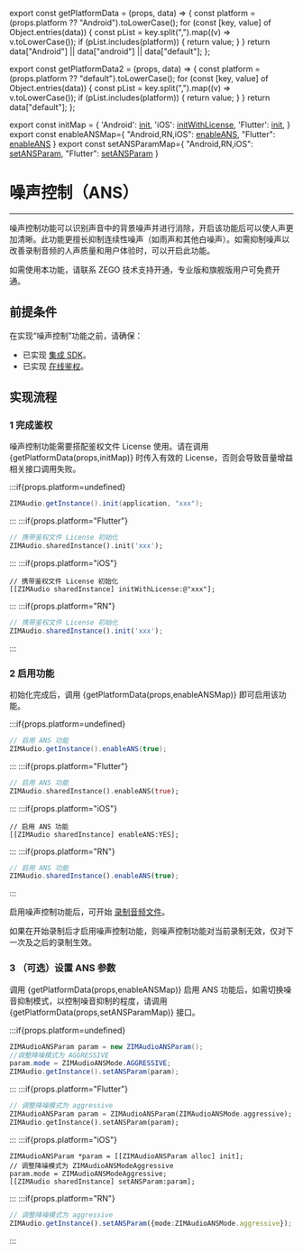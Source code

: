 export const getPlatformData = (props, data) => {
    const platform = (props.platform ?? "Android").toLowerCase();
    for (const [key, value] of Object.entries(data)) {
        const pList = key.split(",").map((v) => v.toLowerCase());
        if (pList.includes(platform)) {
            return value;
        }
    }
    return data["Android"] || data["android"] || data["default"];
};

export const getPlatformData2 = (props, data) => {
    const platform = (props.platform ?? "default").toLowerCase();
    for (const [key, value] of Object.entries(data)) {
        const pList = key.split(",").map((v) => v.toLowerCase());
        if (pList.includes(platform)) {
            return value;
        }
    }
    return data["default"];
};

export const initMap = {
  'Android': <a href="@init" target='_blank'>init</a>,
  'iOS': <a href="@initWithLicense" target='_blank'>initWithLicense</a>,
  'Flutter': <a href="https://pub.dev/documentation/zego_zim_audio/latest/zego_zim_audio/ZIMAudio/init.html" target='_blank'>init</a>,
}
export const enableANSMap={
  "Android,RN,iOS": <a href="https://doc-zh.zego.im/article/api?doc=zim_API~javascript_react-native~class~ZIMAudio#enable-ans" target="_blank">enableANS</a>,
  "Flutter": <a href="https://pub.dev/documentation/zego_zim_audio/latest/zego_zim_audio/ZIMAudio/enableANS.html" target="_blank">enableANS</a>
}
export const setANSParamMap={
  "Android,RN,iOS": <a href="https://doc-zh.zego.im/article/api?doc=zim_API~javascript_react-native~class~ZIMAudio#set-ans-param" target="_blank">setANSParam</a>,
  "Flutter": <a href="https://pub.dev/documentation/zego_zim_audio/latest/zego_zim_audio/ZIMAudio/setANSParam.html" target="_blank">setANSParam</a>
}

# 噪声控制（ANS）

- - -

噪声控制功能可以识别声音中的背景噪声并进行消除，开启该功能后可以使人声更加清晰。此功能更擅长抑制连续性噪声（如雨声和其他白噪声）。如需抑制噪声以改善录制音频的人声质量和用户体验时，可以开启此功能。

<Warning title="注意">

如需使用本功能，请联系 ZEGO 技术支持开通，专业版和旗舰版用户可免费开通。
</Warning>

## 前提条件

在实现“噪声控制”功能之前，请确保：
- 已实现 [集成 SDK](/zim-rn/zim-audio/integrate-the-zim-audio-sdk)。
- 已实现 [在线鉴权](/zim-rn/zim-audio/implement-online-authentication)。




## 实现流程

### 1 完成鉴权

噪声控制功能需要搭配鉴权文件 License 使用。请在调用 {getPlatformData(props,initMap)} 时传入有效的 License，否则会导致音量增益相关接口调用失败。

:::if{props.platform=undefined}

```java
ZIMAudio.getInstance().init(application, "xxx");
```
:::
:::if{props.platform="Flutter"}
```dart
// 携带鉴权文件 License 初始化
ZIMAudio.sharedInstance().init('xxx');
```
:::
:::if{props.platform="iOS"}
```objc
// 携带鉴权文件 License 初始化
[[ZIMAudio sharedInstance] initWithLicense:@"xxx"];
```
:::
:::if{props.platform="RN"}
```typescript
// 携带鉴权文件 License 初始化
ZIMAudio.sharedInstance().init('xxx');
```
:::

### 2 启用功能

初始化完成后，调用 {getPlatformData(props,enableANSMap)} 即可启用该功能。

:::if{props.platform=undefined}

```java
// 启用 ANS 功能
ZIMAudio.getInstance().enableANS(true);
```
:::
:::if{props.platform="Flutter"}
```dart
// 启用 ANS 功能
ZIMAudio.sharedInstance().enableANS(true);
```
:::
:::if{props.platform="iOS"}
```objc
// 启用 ANS 功能
[[ZIMAudio sharedInstance] enableANS:YES];
```
:::
:::if{props.platform="RN"}

```typescript
// 启用 ANS 功能
ZIMAudio.sharedInstance().enableANS(true);
```
:::

启用噪声控制功能后，可开始 [录制音频文件](/zim-rn/zim-audio/send-and-receive-audio-messages#2-录制音频文件)。

<Note title="说明">

如果在开始录制后才启用噪声控制功能，则噪声控制功能对当前录制无效，仅对下一次及之后的录制生效。
</Note>

### 3 （可选）设置 ANS 参数

调用 {getPlatformData(props,enableANSMap)} 启用 ANS 功能后，如需切换噪音抑制模式，以控制噪音抑制的程度，请调用 {getPlatformData(props,setANSParamMap)} 接口。

:::if{props.platform=undefined}

```java
ZIMAudioANSParam param = new ZIMAudioANSParam();
//调整降噪模式为 AGGRESSIVE
param.mode = ZIMAudioANSMode.AGGRESSIVE;
ZIMAudio.getInstance().setANSParam(param);
```
:::
:::if{props.platform="Flutter"}
```dart
// 调整降噪模式为 aggressive
ZIMAudioANSParam param = ZIMAudioANSParam(ZIMAudioANSMode.aggressive);
ZIMAudio.getInstance().setANSParam(param);
```
:::
:::if{props.platform="iOS"}
```objc
ZIMAudioANSParam *param = [[ZIMAudioANSParam alloc] init];
// 调整降噪模式为 ZIMAudioANSModeAggressive
param.mode = ZIMAudioANSModeAggressive;
[[ZIMAudio sharedInstance] setANSParam:param];

```
:::
:::if{props.platform="RN"}

```typescript
// 调整降噪模式为 aggressive
ZIMAudio.getInstance().setANSParam({mode:ZIMAudioANSMode.aggressive});
```
:::
<Content platform="RN"/>